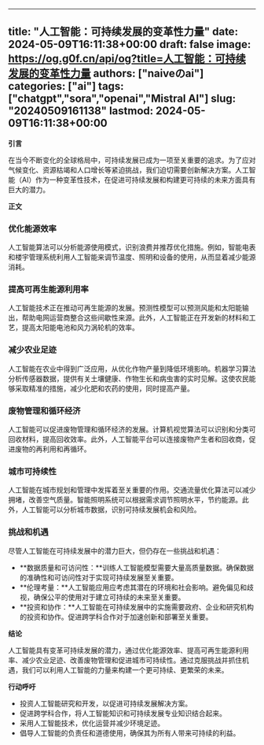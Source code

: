 
---
title: "人工智能：可持续发展的变革性力量"
date: 2024-05-09T16:11:38+00:00
draft: false
image: https://og.g0f.cn/api/og?title=人工智能：可持续发展的变革性力量
authors: ["naiveのai"]
categories: ["ai"]
tags: ["chatgpt","sora","openai","Mistral AI"]
slug: "20240509161138"
lastmod: 2024-05-09T16:11:38+00:00
---
**引言**

在当今不断变化的全球格局中，可持续发展已成为一项至关重要的追求。为了应对气候变化、资源枯竭和人口增长等紧迫挑战，我们迫切需要创新解决方案。人工智能（AI）作为一种变革性技术，在促进可持续发展和构建更可持续的未来方面具有巨大的潜力。

**正文**

### 优化能源效率

人工智能算法可以分析能源使用模式，识别浪费并推荐优化措施。例如，智能电表和楼宇管理系统利用人工智能来调节温度、照明和设备的使用，从而显着减少能源消耗。

### 提高可再生能源利用率

人工智能技术正在推动可再生能源的发展。预测性模型可以预测风能和太阳能输出，帮助电网运营商整合这些间歇性来源。此外，人工智能正在开发新的材料和工艺，提高太阳能电池和风力涡轮机的效率。

### 减少农业足迹

人工智能在农业中得到广泛应用，从优化作物产量到降低环境影响。机器学习算法分析传感器数据，提供有关土壤健康、作物生长和病虫害的实时见解。这使农民能够采取精准的措施，减少化肥和农药的使用，同时提高产量。

### 废物管理和循环经济

人工智能可以促进废物管理和循环经济的发展。计算机视觉算法可以识别和分类可回收材料，提高回收效率。此外，人工智能平台可以连接废物产生者和回收商，促进废物的再利用和再循环。

### 城市可持续性

人工智能在城市规划和管理中发挥着至关重要的作用。交通流量优化算法可以减少拥堵，改善空气质量。智能照明系统可以根据需求调节照明水平，节约能源。此外，人工智能可以分析城市数据，识别可持续发展机会和风险。

### 挑战和机遇

尽管人工智能在可持续发展中的潜力巨大，但仍存在一些挑战和机遇：

- **数据质量和可访问性：**训练人工智能模型需要大量高质量数据。确保数据的准确性和可访问性对于实现可持续发展至关重要。
- **伦理考量：**人工智能应用应考虑其潜在的环境和社会影响。避免偏见和歧视，确保公平的使用对于建立可持续的未来至关重要。
- **投资和协作：**人工智能在可持续发展中的实施需要政府、企业和研究机构的投资和协作。促进跨学科合作对于加速创新和部署至关重要。

**结论**

人工智能具有变革可持续发展的潜力，通过优化能源效率、提高可再生能源利用率、减少农业足迹、改善废物管理和促进城市可持续性。通过克服挑战并抓住机遇，我们可以利用人工智能的力量来构建一个更可持续、更繁荣的未来。

**行动呼吁**

* 投资人工智能研究和开发，以促进可持续发展解决方案。
* 促进跨学科合作，将人工智能知识和可持续发展专业知识结合起来。
* 采用人工智能技术，优化运营并减少环境足迹。
* 倡导人工智能的负责任和道德使用，确保其为所有人带来可持续的利益。